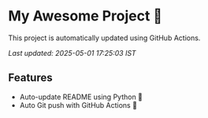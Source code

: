 # My Awesome Project 🚀

This project is automatically updated using GitHub Actions.

_Last updated: 2025-05-01 17:25:03 IST_

## Features
- Auto-update README using Python 🐍
- Auto Git push with GitHub Actions 🤖
